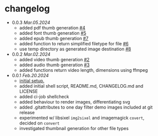 # changelog

 * 0.0.3 _Mar.05.2024_
   * added pdf thumb generation [#4](https://github.com/iambumblehead/render-thumb-for.sh/pull/4)
   * added font thumb generation [#5](https://github.com/iambumblehead/render-thumb-for.sh/pull/5)
   * added epub thumb generation [#7](https://github.com/iambumblehead/render-thumb-for.sh/pull/7)
   * added function to return simplified filetype for file [#6](https://github.com/iambumblehead/render-thumb-for.sh/pull/6)
   * use temp directory as generated image destination [#8](https://github.com/iambumblehead/render-thumb-for.sh/pull/8)
 * 0.0.2 _Mar.02.2024_
   * added video thumb generation [#2](https://github.com/iambumblehead/render-thumb-for.sh/pull/2)
   * added audio thumb generation [#3](https://github.com/iambumblehead/render-thumb-for.sh/pull/3)
   * added functions return video length, dimensions using ffmpeg
 * 0.0.1 _Feb.20.2024_
   * [initial setup.](https://github.com/iambumblehead/render-thumb-for.sh/pull/1)
   * added initial shell script, README.md, CHANGELOG.md and LICENSE
   * added ci-job shellcheck
   * added behaviour to render images, differentiating svg
   * added .gitattributes to one day filter demo images included at git release
   * experimented w/ libsixel `img2sixel` and imagemagick `covert`, decided on `convert`
   * investigated thumbnail generation for other file types
